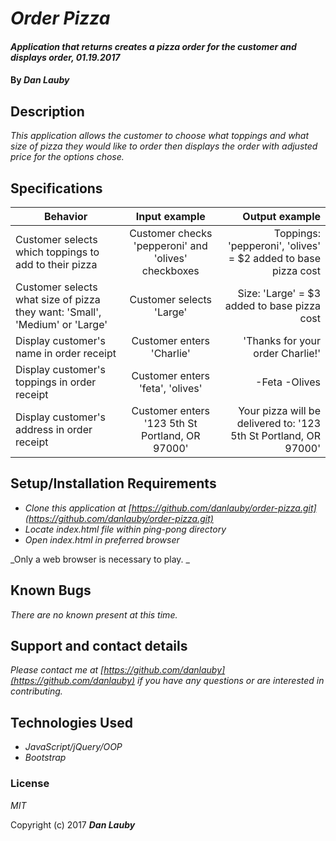 # _Order Pizza_

#### _Application that returns creates a pizza order for the customer and displays order, 01.19.2017_

#### By _**Dan Lauby**_

## Description

_This application allows the customer to choose what toppings and what size of pizza they would like to order then displays the order with adjusted price for the options chose._

## Specifications

| Behavior   |     Input example      |  Output example |
|------------|:----------------------:|----------------:|
| Customer selects which toppings to add to their pizza |  Customer checks 'pepperoni' and 'olives' checkboxes | Toppings: 'pepperoni', 'olives' = $2 added to base pizza cost |
| Customer selects what size of pizza they want: 'Small', 'Medium' or 'Large' | Customer selects 'Large' | Size: 'Large' = $3 added to base pizza cost |
| Display customer's name in order receipt | Customer enters 'Charlie' | 'Thanks for your order Charlie!' |
| Display customer's toppings in order receipt | Customer enters 'feta', 'olives' | -Feta -Olives |
| Display customer's address in order receipt| Customer enters '123 5th St Portland, OR 97000' | Your pizza will be delivered to: '123 5th St Portland, OR 97000' |

## Setup/Installation Requirements

* _Clone this application at [https://github.com/danlauby/order-pizza.git](https://github.com/danlauby/order-pizza.git)_
* _Locate index.html file within ping-pong directory_
* _Open index.html in preferred browser_

_Only a web browser is necessary to play. _

## Known Bugs

_There are no known present at this time._

## Support and contact details

_Please contact me at [https://github.com/danlauby](https://github.com/danlauby) if you have any questions or are interested in contributing._

## Technologies Used

* _JavaScript/jQuery/OOP_
* _Bootstrap_

### License

*MIT*

Copyright (c) 2017 **_Dan Lauby_**
